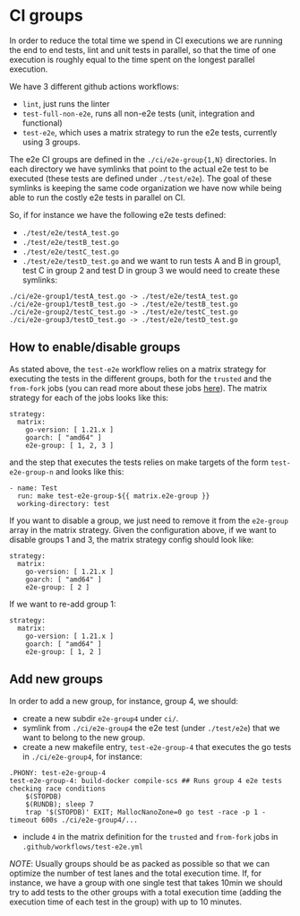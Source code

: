# CI groups

In order to reduce the total time we spend in CI executions we are running the
end to end tests, lint and unit tests in parallel, so that the time of one
execution is roughly equal to the time spent on the longest parallel execution.

We have 3 different github actions workflows:
* `lint`, just runs the linter
* `test-full-non-e2e`, runs all non-e2e tests (unit, integration and functional)
* `test-e2e`, which uses a matrix strategy to run the e2e tests, currently using
3 groups.

The e2e CI groups are defined in the `./ci/e2e-group{1,N}` directories. In each
directory we have symlinks that point to the actual e2e test to be executed (these
tests are defined under `./test/e2e`). The goal of these symlinks is keeping the
same code organization we have now while being able to run the costly e2e tests
in parallel on CI.

So, if for instance we have the following e2e tests defined:
* `./test/e2e/testA_test.go`
* `./test/e2e/testB_test.go`
* `./test/e2e/testC_test.go`
* `./test/e2e/testD_test.go`
and we want to run tests A and B in group1, test C in group 2 and test D in group 3
we would need to create these symlinks:
```
./ci/e2e-group1/testA_test.go -> ./test/e2e/testA_test.go
./ci/e2e-group1/testB_test.go -> ./test/e2e/testB_test.go
./ci/e2e-group2/testC_test.go -> ./test/e2e/testC_test.go
./ci/e2e-group3/testD_test.go -> ./test/e2e/testD_test.go
```
## How to enable/disable groups
As stated above, the `test-e2e` workflow relies on a matrix strategy for executing
the tests in the different groups, both for the `trusted` and the `from-fork` jobs
(you can read more about these jobs [here](./ok-to-test.md)). The matrix strategy
for each of the jobs looks like this:
```
strategy:
  matrix:
    go-version: [ 1.21.x ]
    goarch: [ "amd64" ]
    e2e-group: [ 1, 2, 3 ]
```
and the step that executes the tests relies on make targets of the form `test-e2e-group-n`
and looks like this:
```
- name: Test
  run: make test-e2e-group-${{ matrix.e2e-group }}
  working-directory: test
```
If you want to disable a group, we just need to remove it from the `e2e-group`
array in the matrix strategy. Given the configuration above, if we want to disable
groups 1 and 3, the matrix strategy config should look like:
```
strategy:
  matrix:
    go-version: [ 1.21.x ]
    goarch: [ "amd64" ]
    e2e-group: [ 2 ]
```
If we want to re-add group 1:
```
strategy:
  matrix:
    go-version: [ 1.21.x ]
    goarch: [ "amd64" ]
    e2e-group: [ 1, 2 ]
```
## Add new groups
In order to add a new group, for instance, group 4, we should:
* create a new subdir `e2e-group4` under `ci/`.
* symlink from `./ci/e2e-group4` the e2e test (under `./test/e2e`) that we want
to belong to the new group.
* create a new makefile entry, `test-e2e-group-4` that executes the go tests in
`./ci/e2e-group4`, for instance:
```
.PHONY: test-e2e-group-4
test-e2e-group-4: build-docker compile-scs ## Runs group 4 e2e tests checking race conditions
	$(STOPDB)
	$(RUNDB); sleep 7
	trap '$(STOPDB)' EXIT; MallocNanoZone=0 go test -race -p 1 -timeout 600s ./ci/e2e-group4/...
```
* include `4` in the matrix definition for the `trusted` and `from-fork` jobs
in `.github/workflows/test-e2e.yml`

*NOTE*: Usually groups should be as packed as possible so that we can optimize
the number of test lanes and the total execution time. If, for instance, we have
a group with one single test that takes 10min we should try to add tests to the
other groups with a total execution time (adding the execution time of each test
in the group) with up to 10 minutes.
